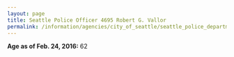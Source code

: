 ```yaml
---
layout: page
title: Seattle Police Officer 4695 Robert G. Vallor
permalink: /information/agencies/city_of_seattle/seattle_police_department/copbook/4695/
---
```


**Age as of Feb. 24, 2016:** 62
